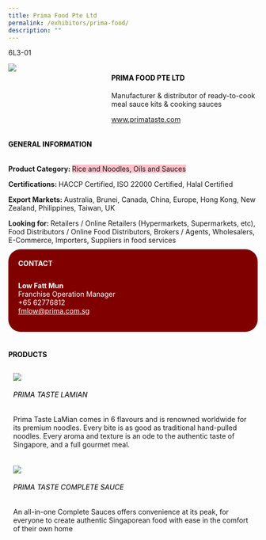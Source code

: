 ```yaml
---
title: Prima Food Pte Ltd
permalink: /exhibitors/prima-food/
description: ""
---
```

<head>
	<div class="flex-paragraph">
		<!--hi there! this is a comment and will provide you with instructional guides-->
		<!--insert booth number here!-->
		<p style="text-transform: uppercase">6L3-01</p></div>
			<div class="flex-container" style="display: flex; flex-wrap: wrap;">
				<!--insert DOWNLOAD link of company logo between the " marks!-->
			<div class="card sgds" style="flex: 1 1 40%; display: block;"><img src="https://drive.google.com/u/0/uc?id=1-qBKmcEoqASrJZXCwbG2woVrOqPdf0s6&export=download"></div>
	<div class="card-sgds" style="flex: 1 1 58%; display: block; margin-left: 3px">
		<h4 style="text-transform: uppercase; color: black;"><!--insert the exhibitor's name between the <b> tags here--><b>Prima Food Pte Ltd</b></h4><!--insert the exhibitor's description between the <p> tags here-->
		<p>Manufacturer & distributor of ready-to-cook meal sauce kits & cooking sauces</p>
		<!--insert the exhibitor's website link, making sure there is "https:// www." present please. make sure the entire https link goes in between the " marks-->
		<p><a href="https://www.primataste.com" target="_blank"><!--insert the www website link here (no need for https)-->www.primataste.com</a></p>
	</div>
</div>
</head>

<body>
	<h4 style="text-transform: uppercase; color: black;"><b>General Information</b></h4>
		<div class="flex-container" style="display: flex; flex-wrap: wrap;">
			<div class="card sgds" style="flex: 1 1 65%; display: block; align-self: stretch">
			<div class="flex-paragraph">
			<p><b>Product Category: </b><span style=" background-color: pink; border-radius: 10 px;"><!--insert the exhibitor's pdt cat between the <p> tags here-->Rice and Noodles, Oils and Sauces</span></p> 
				<p><b>Certifications: </b><!--insert all the exhibitor's certifications between the </b> and </p> here-->HACCP Certified, ISO 22000 Certified, Halal Certified</p>
			<p><b>Export Markets: </b><!--insert all the exhibitor's export markets between the </b> and </p> here-->Australia, Brunei, Canada, China, Europe, Hong Kong, New Zealand, Philippines, Taiwan, UK</p>
			<p style="margin-bottom: 10px;"><b>Looking for: </b><!--insert all the exhibitor's potential business partners between the </b> and </p> here-->Retailers / Online Retailers (Hypermarkets, Supermarkets, etc), Food Distributors / Online Food Distributors, Brokers / Agents, Wholesalers, E-Commerce, Importers, Suppliers in food services</p>
			</div>
		</div>
		<div class="card sgds" style="flex: 1 1 35%; padding: 10px; display: block; background-color: maroon; border-radius: 25px; align-self: center;">
		<h4 style="color: white; margin-top: 10px; margin-left: 10px;">CONTACT</h4>
		<div class="flex-paragraph">
			<!--replace with exhibitor's: -->
			<p style="padding: 10px; color: white;"><b><!-- POC name-->Low Fatt Mun</b><br><!-- designation-->Franchise Operation Manager<br><!--contact number-->+65 62776812<br><!-- for linking purposes, insert their email after "mailto:"...--><a href="mailto:fmlow@prima.com.sg" style="color: white;"><!--...and also include the display email before </a> here-->fmlow@prima.com.sg</a></p>
		</div>
			</div>
		</div>
	<br>
		<h4 style="text-transform: uppercase; color: black;"><b>products</b></h4>
<div style="display: flex; flex-wrap: wrap;">
  <div class="card sgds" style="flex: 1 1 47%; margin: 10px; display: block;"><!--insert the exhibitor's DOWNLOAD image for product between the " marks here-->
	<div class="flex-image" style="display: block;"><img src="https://drive.google.com/u/0/uc?id=1e0S5di9fWNJ949JYUkBc7nO0c1lHTMcv&export=download"></div>
	<div class="flex-paragraph">
		<h6 style="text-transform: uppercase; color: black;"><!--insert product name before </h6> and product description after <p>-->Prima Taste LaMian</h6>
		<p>Prima Taste LaMian comes in 6 flavours and is renowned worldwide for its premium noodles. Every bite is as good as traditional hand-pulled noodles. Every aroma and texture is an ode to the authentic taste of Singapore, and a full gourmet meal.</p></div>
	</div>
		<div class="card sgds" style="flex: 1 1 47%; margin: 10px; display: block;">
		<div class="flex-image" style="display: block;"><img src="https://drive.google.com/u/0/uc?id=1H8UgURCHHeq2TUd0fmy5_R7RshkAedbE&export=download"></div>
	<div class="flex-paragraph">
		<h6 style="text-transform: uppercase; color: black;">Prima Taste Complete Sauce</h6>
		<p>An all-in-one Complete Sauces offers convenience at its peak, for everyone to create authentic Singaporean food with ease in the comfort of their own home</p></div>
	</div>
	<!--don't delete these 2 tags. double check how the layout looks on the right too and lemme know if there are any problems! thank u so much for ur hardwork!-->
	</div>
</body>